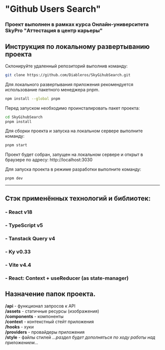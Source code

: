# "Github Users Search"  

### Проект выполнен в рамках курса Онлайн-университета SkyPro **"Аттестация в центр карьеры"**

## Инструкция по локальному развертыванию проекта  
  

Склонируйте удаленный репозиторий выполнив команду:
```bash
git clone https://github.com/Diableros/SkyGihubSearch.git
```    

Для локального развертывания приложения рекомендуется использование пакетного менеджера pnpm.  
```bash
npm install --global pnpm
```  

Перед запуском необходимо проинсталировать пакет проекта:  
```bash
cd SkyGihubSearch
pnpm install
```

Для сборки проекта и запуска на локальном сервере выполните команду:
```bash
pnpm start
```  
  
Проект будет собран, запущен на локальном сервере и открыт в браузере по адресу: http://localhost:3030  
  

Для запуска проекта в режиме разработки выполните команду:
```bash
pnpm dev
```  
  
---

## Стэк применённых технологий и библиотек:
### - React v18
### - TypeScript v5
### - Tanstack Query v4
### - Ky v0.33
### - Vite v4.4
### - React: Context + useReducer (as state-manager)
  
## Назначение папок проекта.  
**/api** - функционал запросов к API  
**/assets** - статичные ресурсы (изображения)  
**/components** - компоненты  
**/context** - контекстный стейт приложения  
**/hooks** - хуки  
**/providers** - провайдеры приложения  
**/style** - файлы стилей
*...раздел будет дополняться по ходу работы над приложением...*  